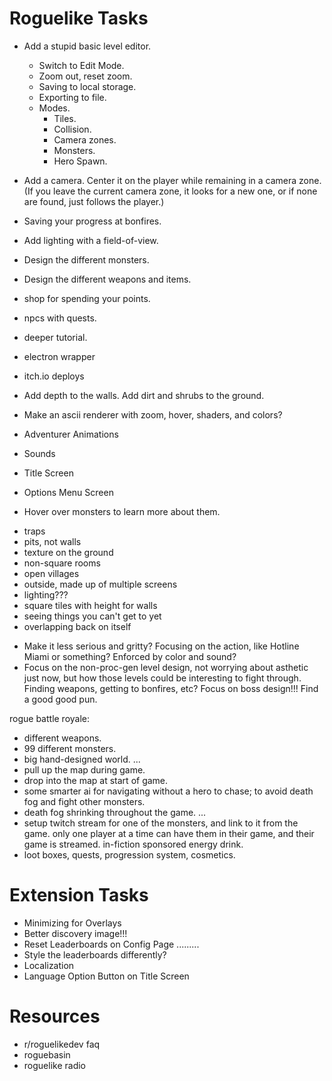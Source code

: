 # Roguelike Tasks #

- Add a stupid basic level editor.
    - Switch to Edit Mode.
    - Zoom out, reset zoom.
    - Saving to local storage.
    - Exporting to file.
    - Modes.
        - Tiles.
        - Collision.
        - Camera zones.
        - Monsters.
        - Hero Spawn.
- Add a camera. Center it on the player while remaining in a camera zone. (If you leave the current camera zone, it looks for a new one, or if none are found, just follows the player.)

- Saving your progress at bonfires.
- Add lighting with a field-of-view.

- Design the different monsters.
- Design the different weapons and items.

- shop for spending your points.
- npcs with quests.
- deeper tutorial.

- electron wrapper
- itch.io deploys

- Add depth to the walls. Add dirt and shrubs to the ground.
- Make an ascii renderer with zoom, hover, shaders, and colors?
- Adventurer Animations
- Sounds
- Title Screen
- Options Menu Screen
- Hover over monsters to learn more about them.

* traps
* pits, not walls
* texture on the ground
* non-square rooms
* open villages
* outside, made up of multiple screens
* lighting???
* square tiles with height for walls
* seeing things you can't get to yet
* overlapping back on itself

- Make it less serious and gritty? Focusing on the action, like Hotline Miami or something? Enforced by color and sound?
- Focus on the non-proc-gen level design, not worrying about asthetic just now, but how those levels could be interesting to fight through. Finding weapons, getting to bonfires, etc? Focus on boss design!!! Find a good good pun.

rogue battle royale:
- different weapons.
- 99 different monsters.
- big hand-designed world.
...
- pull up the map during game.
- drop into the map at start of game.
- some smarter ai for navigating without a hero to chase; to avoid death fog and fight other monsters.
- death fog shrinking throughout the game.
...
- setup twitch stream for one of the monsters, and link to it from the game. only one player at a time can have them in their game, and their game is streamed. in-fiction sponsored energy drink.
- loot boxes, quests, progression system, cosmetics.

# Extension Tasks #

- Minimizing for Overlays
- Better discovery image!!!
- Reset Leaderboards on Config Page
.........
- Style the leaderboards differently?
- Localization
- Language Option Button on Title Screen

# Resources #

- r/roguelikedev faq
- roguebasin
- roguelike radio
